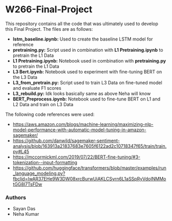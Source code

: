 # W266-Final-Project

This repository contains all the code that was ultimately used to develop this Final Project.  The files are as follows:

* **lstm_baseline.ipynb:** Used to create the baseline LSTM model for reference
* **pretraining.py:** Script used in combination with **L1 Pretraining.ipynb** to pretrain the L1 Data
* **L1 Pretraining.ipynb:** Notebook used in combination with **pretraining.py** to pretrain the L1 Data
* **L3 Bert.ipynb:** Notebook used to experiment with fine-tuning BERT on the L3 Data
* **L3_from_pretrain.py:** Script used to train L3 Data on fine-tuned model and evaluate F1 scores
* **L3_rebuild.py:** Idk looks basically same as above Neha will know
* **BERT_Preprocess.ipynb:** Notebook used to fine-tune BERT on L1 and L2 Data and train on L3 Data

The following code references were used:

* https://aws.amazon.com/blogs/machine-learning/maximizing-nlp-model-performance-with-automatic-model-tuning-in-amazon-sagemaker/
* https://github.com/danwild/sagemaker-sentiment-analysis/blob/163913a21837683e7605f6122ad2c10718347f65/train/train.py#L45
* https://mccormickml.com/2019/07/22/BERT-fine-tuning/#3-tokenization--input-formatting
* https://github.com/huggingface/transformers/blob/master/examples/run_language_modeling.py?fbclid=IwAR37EHe9W3DW08xrcBurwUiAKLCSyrn6L1aSSpRyVdoINMMotGG8I7TsFDw

### Authors

* Sayan Das
* Neha Kumar

